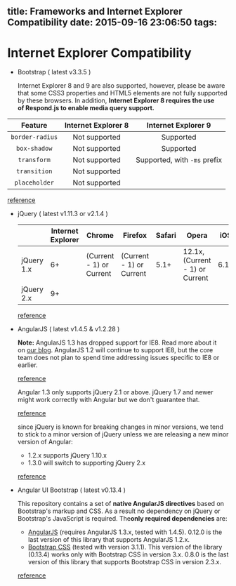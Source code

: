 title: Frameworks and Internet Explorer Compatibility
date: 2015-09-16 23:06:50
tags:
---
# Internet Explorer Compatibility

- Bootstrap ( latest v3.3.5 )
  
  Internet Explorer 8 and 9 are also supported, however, please be aware that some CSS3 properties and HTML5 elements are not fully supported by these browsers. In addition, **Internet Explorer 8 requires the use of Respond.js to enable media query support.**
  
| Feature         | Internet Explorer 8 | Internet Explorer 9          |
|:---------------:|:-------------------:|:----------------------------:|
| `border-radius` | Not supported       | Supported                    | 
| `box-shadow`    | Not supported       | Supported                    | 
| `transform`     | Not supported       | Supported, with `-ms` prefix | 
| `transition`    | Not supported       |                              | 
| `placeholder`   | Not supported       |                              | 


  [reference](http://getbootstrap.com/getting-started/#support)
  
- jQuery ( latest v1.11.3 or v2.1.4 )
  
  |            | Internet Explorer | Chrome                   | Firefox                  | Safari | Opera                           | iOS  | Android   | 
  | ---------- | ----------------- | ------------------------ | ------------------------ | ------ | ------------------------------- | ---- | --------- | 
  | jQuery 1.x | 6+                | (Current - 1) or Current | (Current - 1) or Current | 5.1+   | 12.1x, (Current - 1) or Current | 6.1+ | 2.3, 4.0+ | 
  | jQuery 2.x | 9+                |                          |                          |        |                                 |      |           | 
  
  [reference](https://jquery.com/browser-support/)
<!--more-->  

- AngularJS ( latest v1.4.5 & v1.2.28 )
  
  **Note:** AngularJS 1.3 has dropped support for IE8. Read more about it on [our blog](http://blog.angularjs.org/2013/12/angularjs-13-new-release-approaches.html). AngularJS 1.2 will continue to support IE8, but the core team does not plan to spend time addressing issues specific to IE8 or earlier.
  
  [reference](https://docs.angularjs.org/guide/ie)
  
  Angular 1.3 only supports jQuery 2.1 or above. jQuery 1.7 and newer might work correctly with Angular but we don't guarantee that.
  
  [reference](https://docs.angularjs.org/misc/faq)
  
  since jQuery is known for breaking changes in minor versions, we tend to stick to a minor version of jQuery unless we are releasing a new minor version of Angular:
  
  - 1.2.x supports jQuery 1.10.x
  - 1.3.0 will switch to supporting jQuery 2.x
  
  [reference](https://github.com/angular/angular.js/issues/3585)
  
- Angular UI Bootstrap ( latest v0.13.4 )
  
  This repository contains a set of **native AngularJS directives** based on Bootstrap's markup and CSS. As a result no dependency on jQuery or Bootstrap's JavaScript is required. The**only required dependencies** are:
  
  - [AngularJS](http://angularjs.org/) (requires AngularJS 1.3.x, tested with 1.4.5). 0.12.0 is the last version of this library that supports AngularJS 1.2.x.
  - [Bootstrap CSS](http://getbootstrap.com/) (tested with version 3.1.1). This version of the library (0.13.4) works only with Bootstrap CSS in version 3.x. 0.8.0 is the last version of this library that supports Bootstrap CSS in version 2.3.x.
  
  [reference](https://angular-ui.github.io/bootstrap/)
  
  ​
